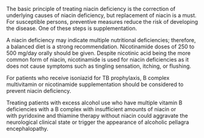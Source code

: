 The basic principle of treating niacin deficiency is the correction of underlying causes of niacin deficiency, but replacement of niacin is a must. For susceptible persons, preventive measures reduce the risk of developing the disease. One of these steps is supplementation.

A niacin deficiency may indicate multiple nutritional deficiencies; therefore, a balanced diet is a strong recommendation. Nicotinamide doses of 250 to 500 mg/day orally should be given. Despite nicotinic acid being the more common form of niacin, nicotinamide is used for niacin deficiencies as it does not cause symptoms such as tingling sensation, itching, or flushing.

For patients who receive isoniazid for TB prophylaxis, B complex multivitamin or nicotinamide supplementation should be considered to prevent niacin deficiency.

Treating patients with excess alcohol use who have multiple vitamin B deficiencies with a B complex with insufficient amounts of niacin or with pyridoxine and thiamine therapy without niacin could aggravate the neurological clinical state or trigger the appearance of alcoholic pellagra encephalopathy.